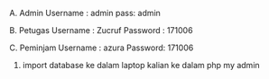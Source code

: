 A. Admin
Username : admin
pass: admin

B. Petugas
Username : Zucruf
Password : 171006

C. Peminjam
Username : azura
Password: 171006

1. import database ke dalam laptop kalian ke dalam php my admin
   
